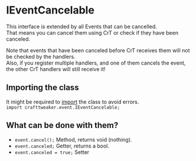 # IEventCancelable

This interface is extended by all Events that can be cancelled.  
That means you can cancel them using CrT or check if they have been canceled.

Note that events that have been canceled before CrT receives them will not be checked by the handlers.  
Also, if you register multiple handlers, and one of them cancels the event, the other CrT handlers will still receive it!

## Importing the class
It might be required to [import](/AdvancedFunctions/Import/) the class to avoid errors.  
`import crafttweaker.event.IEventCancelable;`

## What can be done with them?

- `event.cancel();` Method, returns void (nothing).
- `event.canceled;` Getter, returns a bool.
- `event.canceled = true;` Setter